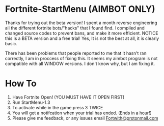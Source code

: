 # Fortnite-StartMenu (AIMBOT ONLY)
Thanks for trying out the beta version! 
I spent a month reverse engineering all the different fortnite bots/"hacks" that I found find. 
I compiled and changed source codes to prevent bans, and make it more efficient. 
NOTICE this is a BETA version and a free trial! Yes, It is not the best at all, it is clearly basic. 

There has been problems that people reported to me that it hasn't ran correctly, I am in proccess of fixing this.
It seems my aimbot program is not compatible with all WINDOW versions. I don't know why, but I am fixing it.

# How To
1. Have Fortnite Open! (YOU MUST HAVE IT OPEN FIRST)
2. Run StartMenu-1.3
3. To activate while in the game press 3 TWICE
4. You will get a notifcation when your trial has ended. (Ends in a hour!)
5. Please give me feedback, or any issues email Fortwith@protonmail.com

